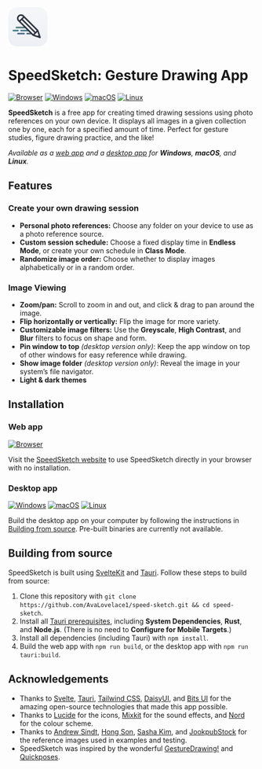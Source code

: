 <a href="https://avalovelace1.github.io/speed-sketch/"><img src="icon-no-shadow.png" alt="Logo" width="80" height="80"></a>

# SpeedSketch: Gesture Drawing App

[![Browser][Browser]][Webapp]
[![Windows][Windows]](#desktop-app)
[![macOS][macOS]](#desktop-app)
[![Linux][Linux]](#desktop-app)

**SpeedSketch** is a free app for creating timed drawing sessions using photo references on your own
device. It displays all images in a given collection one by one, each for a specified amount of time.
Perfect for gesture studies, figure drawing practice, and the like!

_Available as a [web app][Webapp] and a [desktop app](#desktop-app) for **Windows**, **macOS**, and **Linux**._

## Features

### Create your own drawing session

- **Personal photo references:** Choose any folder on your device to use as a photo reference source.
- **Custom session schedule:** Choose a fixed display time in **Endless Mode**, or create your own schedule in **Class Mode**.
- **Randomize image order:** Choose whether to display images alphabetically or in a random order.

### Image Viewing

- **Zoom/pan:** Scroll to zoom in and out, and click & drag to pan around the image.
- **Flip horizontally or vertically:** Flip the image for more variety.
- **Customizable image filters:** Use the **Greyscale**, **High Contrast**, and **Blur** filters to focus on shape
  and form.
- **Pin window to top** _(desktop version only)_: Keep the app window on top of other windows for easy reference while
  drawing.
- **Show image folder** _(desktop version only)_: Reveal the image in your system’s file navigator.
- **Light & dark themes**

## Installation

### Web app

[![Browser][Browser]][Webapp]

Visit the [SpeedSketch website][Webapp] to use SpeedSketch directly in your browser with no installation.

### Desktop app

[![Windows][Windows]](#desktop-app)
[![macOS][macOS]](#desktop-app)
[![Linux][Linux]](#desktop-app)

Build the desktop app on your computer by following the instructions in [Building from source](#building-from-source). Pre-built binaries are currently not available.

## Building from source

SpeedSketch is built using [SvelteKit](https://svelte.dev/docs/kit/introduction) and [Tauri](https://tauri.app). Follow these steps to build from source:

1. Clone this repository with `git clone https://github.com/AvaLovelace1/speed-sketch.git && cd speed-sketch`.
2. Install all [Tauri prerequisites](https://tauri.app/start/prerequisites/), including **System Dependencies**,
   **Rust**, and **Node.js**. (There is no need to **Configure for Mobile Targets**.)
3. Install all dependencies (including Tauri) with `npm install`.
4. Build the web app with `npm run build`, or the desktop app with `npm run tauri:build`.

## Acknowledgements

- Thanks to [Svelte](https://svelte.dev), [Tauri](https://tauri.app),
  [Tailwind CSS](https://tailwindcss.com), [DaisyUI](https://daisyui.com), and [Bits UI](https://bits-ui.com) for the
  amazing open-source technologies that made this app possible.
- Thanks to [Lucide](https://lucide.dev) for the icons, [Mixkit](https://mixkit.co) for the sound effects, and
  [Nord](https://www.nordtheme.com) for the colour scheme.
- Thanks to [Andrew Sindt](https://www.pexels.com/@andrew-sindt-2650965/), [Hong Son](https://www.pexels.com/@hson/),
  [Sasha Kim](https://www.pexels.com/@sasha-kim/), and [JookpubStock](https://jookpubstock.com) for the
  reference images used in examples and testing.
- SpeedSketch was inspired by the wonderful
  [GestureDrawing!](https://cubebrush.co/advanches/products/d9q6yq/gesturedrawing?q=gesturedrawing)
  and [Quickposes](https://quickposes.com/en/desktop-app).

<!-- Links -->

[Webapp]: https://avalovelace1.github.io/speed-sketch/
[Browser]: https://img.shields.io/badge/Web%20Browser-4285F4?logo=GoogleChrome&logoColor=white&style=for-the-badge
[Windows]: https://custom-icon-badges.demolab.com/badge/Windows-0078D6?logo=windows11&logoColor=white&style=for-the-badge
[macOS]: https://img.shields.io/badge/mac-000000?logo=apple&logoColor=F0F0F0&style=for-the-badge
[Linux]: https://img.shields.io/badge/Linux-FCC624?logo=linux&logoColor=black&style=for-the-badge
